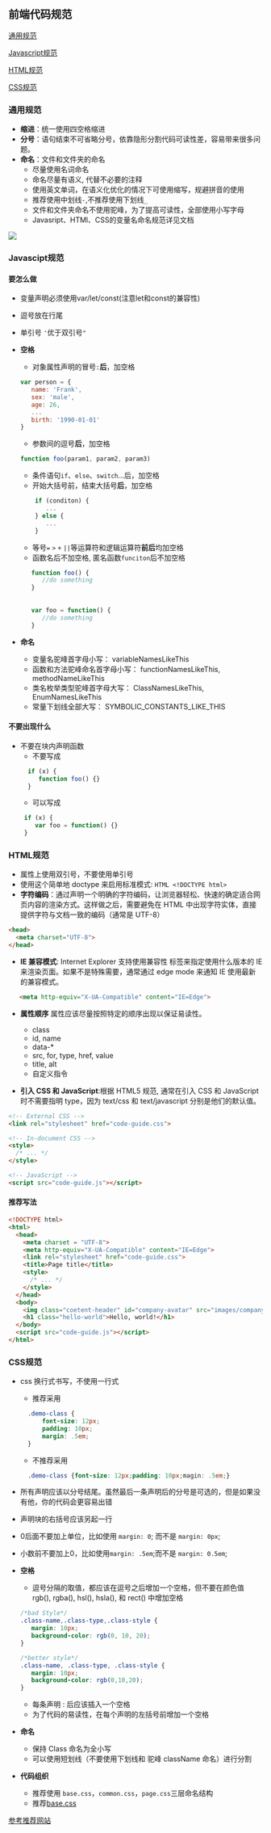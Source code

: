 
## 前端代码规范
[通用规范](#general)

[Javascript规范](#javascript)  

[HTML规范](#HTML)  

[CSS规范](#CSS)  



###  <a id="general"></a>通用规范
- **缩进**：统一使用四空格缩进
- **分号**：语句结束不可省略分号，依靠隐形分割代码可读性差，容易带来很多问题。
- **命名**：文件和文件夹的命名
	- 尽量使用名词命名
	- 命名尽量有语义, 代替不必要的注释
	- 使用英文单词，在语义化优化的情况下可使用缩写，规避拼音的使用
	- 推荐使用中划线`-`,不推荐使用下划线`_`
	- 文件和文件夹命名不使用驼峰，为了提高可读性，全部使用小写字母
	- Javasript、HTMl、CSS的变量名命名规范详见文档
	
 ![](https://ooo.0o0.ooo/2017/06/16/59434b07259d0.jpeg)

### <a id="javascript"></a>Javascipt规范
#### 要怎么做
- 变量声明必须使用var/let/const(注意let和const的兼容性)
- 逗号放在行尾
- 单引号 `'`优于双引号`"`

- **空格**
	- 对象属性声明的冒号`:`**后**，加空格
	```javascript
   var person = {
       name: 'Frank',
       sex: 'male',
       age: 26,
       ...
       birth: '1990-01-01'
   }
	```
	- 参数间的逗号**后**，加空格
	```javascript
    function foo(param1, param2, param3)
    ```
	- 条件语句`if`、`else`、`switch`...后，加空格
	- 开始大括号前，结束大括号**后**，加空格
	```javascript
        if (conditon) {
           ...  
        } else {
           ...
        }
    ```
	- 等号`=` `>` `+` `||`等运算符和逻辑运算符**前后**均加空格
	- 函数名后不加空格, 匿名函数`funciton`后不加空格
	```javascript
       function foo() {
          //do something
       }
       
       
       var foo = function() {
          //do something
       }
    ```


- **命名**
    - 变量名驼峰首字母小写： variableNamesLikeThis
	- 函数和方法驼峰命名首字母小写： functionNamesLikeThis, methodNameLikeThis
	- 类名枚举类型驼峰首字母大写： ClassNamesLikeThis, EnumNamesLikeThis
	- 常量下划线全部大写： SYMBOLIC_CONSTANTS_LIKE_THIS

#### 不要出现什么
- 不要在块内声明函数
  - 不要写成
   ``` javascript
  	 if (x) {
        function foo() {}
  	 }
	```
   - 可以写成
	``` javascript
  	 if (x) {
        var foo = function() {}
  	 }
	```

### <a id="HTML"></a>HTML规范

- 属性上使用双引号，不要使用单引号
- 使用这个简单地 doctype 来启用标准模式: ``` HTML <!DOCTYPE html> ```
- **字符编码**：通过声明一个明确的字符编码，让浏览器轻松、快速的确定适合网页内容的渲染方式。这样做之后，需要避免在 HTML 中出现字符实体，直接提供字符与文档一致的编码（通常是 UTF-8）
``` HTML
<head>
  <meta charset="UTF-8">
</head>
```
- **IE 兼容模式**: Internet Explorer 支持使用兼容性 <meta> 标签来指定使用什么版本的 IE 来渲染页面。如果不是特殊需要，通常通过 edge mode 来通知 IE 使用最新的兼容模式。
``` HTML
   <meta http-equiv="X-UA-Compatible" content="IE=Edge">
```
- **属性顺序**
   属性应该尽量按照特定的顺序出现以保证易读性。
  - class
  - id, name
  - data-*
  -  src, for, type, href, value
  -  title, alt
  -  自定义指令

- **引入 CSS 和 JavaScript**:根据 HTML5 规范, 通常在引入 CSS 和 JavaScript 时不需要指明 type，因为 text/css 和 text/javascript 分别是他们的默认值。
``` HTML
<!-- External CSS -->
<link rel="stylesheet" href="code-guide.css">

<!-- In-document CSS -->
<style>
  /* ... */
</style>

<!-- JavaScript -->
<script src="code-guide.js"></script>

```


#### 推荐写法

``` HTML
<!DOCTYPE html>
<html>
  <head>
    <meta charset = "UTF-8">
    <meta http-equiv="X-UA-Compatible" content="IE=Edge">
    <link rel="stylesheet" href="code-guide.css">
    <title>Page title</title>
    <style>
      /* ... */
    </style>
  </head>
  <body>
    <img class="coetent-header" id="company-avatar" src="images/company-logo.png" alt="Company">
    <h1 class="hello-world">Hello, world!</h1>
  </body>
  <script src="code-guide.js"></script>
</html>
```


### <a id="CSS"></a>CSS规范

- css 换行式书写，不使用一行式
	- 推荐采用
  ```CSS
    .demo-class {
        font-size: 12px;
        padding: 10px;
        margin: .5em;
    }
  ```
  - 不推荐采用
  ```CSS
    .demo-class {font-size: 12px;padding: 10px;magin: .5em;}
  ```
- 所有声明应该以分号结尾。虽然最后一条声明后的分号是可选的，但是如果没有他，你的代码会更容易出错
- 声明块的右括号应该另起一行
- 0后面不要加上单位，比如使用 `margin: 0`; 而不是 `margin: 0px`;
- 小数前不要加上0，比如使用`margin: .5em`;而不是 `margin: 0.5em`;
- **空格** 
	- 逗号分隔的取值，都应该在逗号之后增加一个空格，但不要在颜色值 rgb(), rgba(), hsl(), hsla(), 和 rect() 中增加空格
	```CSS
    /*bad Style*/
    .class-name,.class-type,.class-style {
       margin: 10px;
       background-color: rgb(0, 10, 20);
    }
    
    /*better style*/
    .class-name, .class-type, .class-style {
       margin: 10px;
       background-color: rgb(0,10,20);
    }
    ```
	- 每条声明 : 后应该插入一个空格
	- 为了代码的易读性，在每个声明的左括号前增加一个空格

- **命名**
  - 保持 Class 命名为全小写
  - 可以使用短划线（不要使用下划线和 驼峰 className 命名）进行分割
- **代码组织**
	- 推荐使用 `base.css`，`common.css`，`page.css`三层命名结构
	- 推荐[base.css](web-guide/css/base.css)





[参考推荐网站](https://github.com/icepy/Front-End-Develop-Guide)


